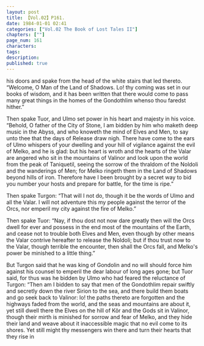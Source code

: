 ```yaml
---
layout: post
title: 【Vol.02】P161.
date: 1984-01-01 02:41
categories: ["Vol.02 The Book of Lost Tales II"]
chapters: [""]
page_num: 161
characters: 
tags: 
description: 
published: true
---
```


<p style="text-indent: 0;">
his doors and spake from the head of the white stairs that led thereto. “Welcome, O Man of the Land of Shadows. Lo! thy coming was set in our books of wisdom, and it has been written that there would come to pass many great things in the homes of the Gondothlim whenso thou faredst hither.”
</p>

Then spake Tuor, and Ulmo set power in his heart and majesty in his voice. “Behold, O father of the City of Stone, I am bidden by him who maketh deep music in the Abyss, and who knoweth the mind of Elves and Men, to say unto thee that the days of Release draw nigh. There have come to the ears of Ulmo whispers of your dwelling and your hill of vigilance against the evil of Melko, and he is glad: but his heart is wroth and the hearts of the Valar are angered who sit in the mountains of Valinor and look upon the world from the peak of Taniquetil, seeing the sorrow of the thraldom of the Noldoli and the wanderings of Men; for Melko ringeth them in the Land of Shadows beyond hills of iron. Therefore have I been brought by a secret way to bid you number your hosts and prepare for battle, for the time is ripe.”

Then spake Turgon: “That will I not do, though it be the words of Ulmo and all the Valar. I will not adventure this my people against the terror of the Orcs, nor emperil my city against the fire of Melko.”

Then spake Tuor: “Nay, if thou dost not now dare greatly then will the Orcs dwell for ever and possess in the end most of the mountains of the Earth, and cease not to trouble both Elves and Men, even though by other means the Valar contrive hereafter to release the Noldoli; but if thou trust now to the Valar, though terrible the encounter, then shall the Orcs fall, and Melko's power be minished to a little thing.”

But Turgon said that he was king of Gondolin and no will should force him against his counsel to emperil the dear labour of long ages gone; but Tuor said, for thus was he bidden by Ulmo who had feared the reluctance of Turgon: “Then am I bidden to say that men of the Gondothlim repair swiftly and secretly down the river Sirion to the sea, and there build them boats and go seek back to Valinor: lo! the paths thereto are forgotten and the highways faded from the world, and the seas and mountains are about it, yet still dwell there the Elves on the hill of Kôr and the Gods sit in Valinor, though their mirth is minished for sorrow and fear of Melko, and they hide their land and weave about it inaccessible magic that no evil come to its shores. Yet still might thy messengers win there and turn their hearts that they rise in

